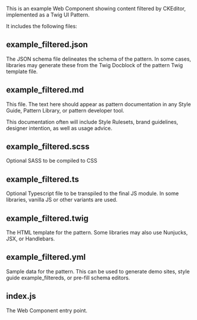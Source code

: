 This is an example Web Component showing content filtered by CKEditor, implemented as a Twig UI Pattern.

It includes the following files:

## example_filtered.json
The JSON schema file delineates the schema of the pattern. In some cases, libraries may generate these from the Twig Docblock of the pattern Twig template file.

## example_filtered.md
This file. The text here should appear as pattern documentation in any Style Guide, Pattern Library, or pattern developer tool.

This documentation often will include Style Rulesets, brand guidelines, designer intention, as well as usage advice.

## example_filtered.scss
Optional SASS to be compiled to CSS

## example_filtered.ts
Optional Typescript file to be transpiled to the final JS module. In some libraries, vanilla JS or other variants are used.

## example_filtered.twig
The HTML template for the pattern. Some libraries may also use Nunjucks, JSX, or Handlebars.

## example_filtered.yml
Sample data for the pattern. This can be used to generate demo sites, style guide example_filtereds, or pre-fill schema editors.

## index.js
The Web Component entry point.
